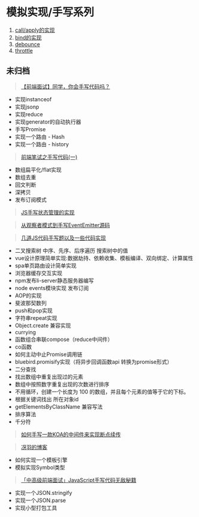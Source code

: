 # 模拟实现/手写系列

1. [call/apply的实现](/fe/js-implement/call)
2. [bind的实现](/fe/js-implement/bind)
3. [debounce](/fe/js-implement/debounce)
4. [throttle](/fe/js-implement/throttle)

## 未归档

> [【前端面试】同学，你会手写代码吗？](https://juejin.im/post/5c9edb066fb9a05e267026dc)

- 实现instanceof
- 实现jsonp
- 实现reduce
- 实现generator的自动执行器
- 手写Promise
- 实现一个路由 - Hash
- 实现一个路由 - history

> [前端笔试之手写代码(一)](https://juejin.im/post/5c71434a6fb9a049fa10633c)

- 数组扁平化/flat实现
- 数组去重
- 回文判断
- 深拷贝
- 发布订阅模式

> [JS手写状态管理的实现](https://juejin.im/post/5c528411e51d456898361e43)

> [从观察者模式到手写EventEmitter源码](https://juejin.im/post/5b987d92e51d450e51625080)

> [几道JS代码手写题以及一些代码实现](https://juejin.im/post/5aa7d82c6fb9a028c522de43)

- 二叉搜索树 中序、先序、后序遍历 搜索树中的值
- vue设计原理简单实现:数据劫持、依赖收集、模板编译、双向绑定、计算属性
- spa单页路由设计简单实现
- 浏览器缓存交互实现
- npm发布li-server静态服务器编写
- node events模块实现 发布订阅
- AOP的实现
- 斐波那契数列
- push和pop实现
- 字符串repeat实现
- Object.create 兼容实现
- currying
- 函数组合串联compose（reduce中间件）
- co函数
- 如何主动中止Promise调用链
- bluebird.promisify实现（将异步回调函数api 转换为promise形式）
- 二分查找
- 找出数组中重复出现过的元素
- 数组中按照数字重复出现的次数进行排序
- 不用循环，创建一个长度为 100 的数组，并且每个元素的值等于它的下标。
- 根据关键词找出 所在对象id
- getElementsByClassName 兼容写法
- 排序算法
- 千分符

> [如何手写一款KOA的中间件来实现断点续传](https://juejin.im/post/5b895a6251882542b60ebd60)

> [冴羽的博客](https://github.com/mqyqingfeng/Blog/)
- 如何实现一个模板引擎
- 模拟实现Symbol类型

> [「中高级前端面试」JavaScript手写代码无敌秘籍](https://juejin.im/post/5c9c3989e51d454e3a3902b6?utm_source=gold_browser_extension)

- 实现一个JSON.stringify
- 实现一个JSON.parse
- 实现小型打包工具
